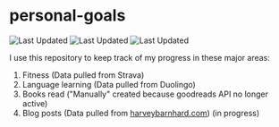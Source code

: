 # personal-goals
![Last Updated](https://img.shields.io/date/1616210538?color=FC4C02&label=Fitness%20Updated&logo=strava)
![Last Updated](https://img.shields.io/date/1616210538?color=7ac70c&label=Language%20Updated&logo=duolingo)
![Last Updated](https://img.shields.io/date/1616210538?color=e9e5cd&label=Books%20Updated&logo=goodreads)

I use this repository to keep track of my progress in these major areas:

1. Fitness (Data pulled from Strava)
2. Language learning (Data pulled from Duolingo)
3. Books read ("Manually" created because goodreads API no longer active)
4. Blog posts (Data pulled from [harveybarnhard.com](https://harveybarnhard.com)) (in progress)
